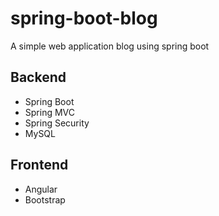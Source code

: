 # spring-boot-blog
A simple web application blog using spring boot

## Backend
- Spring Boot
- Spring MVC
- Spring Security
- MySQL

## Frontend
- Angular
- Bootstrap
